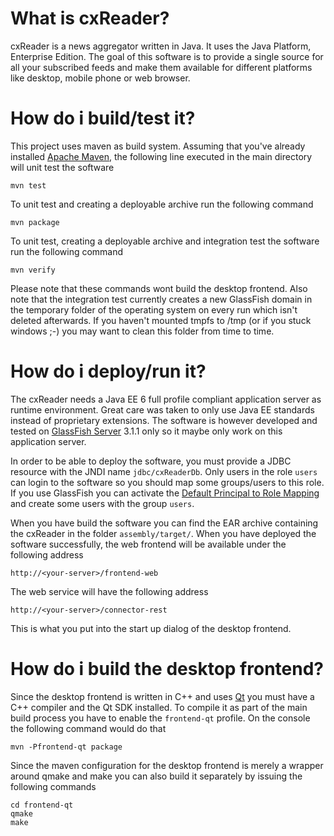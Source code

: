 What is cxReader?
=================

cxReader is a news aggregator written in Java.
It uses the Java Platform, Enterprise Edition.
The goal of this software is to provide a single source for all your subscribed feeds
and make them available for different platforms like desktop, mobile phone or web browser.

How do i build/test it?
=======================

This project uses maven as build system.
Assuming that you've already installed [Apache Maven][maven],
the following line executed in the main directory will unit test the software

	mvn test

To unit test and creating a deployable archive run the following command

	mvn package

To unit test, creating a deployable archive and integration test the software run the following command

	mvn verify

Please note that these commands wont build the desktop frontend.
Also note that the integration test currently creates a new GlassFish domain in the temporary folder of the operating system
on every run which isn't deleted afterwards.
If you haven't mounted tmpfs to /tmp (or if you stuck windows ;-) you may want to clean this folder from time to time.


How do i deploy/run it?
=======================

The cxReader needs a Java EE 6 full profile compliant application server as runtime environment.
Great care was taken to only use Java EE standards instead of proprietary extensions.
The software is however developed and tested on [GlassFish Server][glassfish] 3.1.1 only
so it maybe only work on this application server.

In order to be able to deploy the software, you must provide a JDBC resource with the JNDI name `jdbc/cxReaderDb`.
Only users in the role `users` can login to the software so you should map some groups/users to this role.
If you use GlassFish you can activate the [Default Principal to Role Mapping][role-mapping] and create some users with the group `users`.

When you have build the software you can find the EAR archive containing the cxReader in the folder `assembly/target/`.
When you have deployed the software successfully, the web frontend will be available under the following address

	http://<your-server>/frontend-web

The web service will have the following address

	http://<your-server>/connector-rest

This is what you put into the start up dialog of the desktop frontend.

How do i build the desktop frontend?
====================================

Since the desktop frontend is written in C++ and uses [Qt][qt] you must have a C++ compiler and the Qt SDK installed. 
To compile it as part of the main build process you have to enable the `frontend-qt` profile.
On the console the following command would do that

	mvn -Pfrontend-qt package
	
Since the maven configuration for the desktop frontend is merely a wrapper around qmake and make you can also build it separately
by issuing the following commands 

	cd frontend-qt
	qmake
	make


[maven]: http://maven.apache.org/ "the web site of the Apache Maven Projekt"
[glassfish]: http://glassfish.java.net/ "the GlassFish web site"
[qt]: http://qt.nokia.com/products/ "the Qt web site"
[role-mapping]: https://blogs.oracle.com/bobby/entry/simplified_security_role_mapping "Simplified Security Role Mapping"